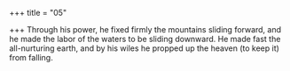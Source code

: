 +++
title = "05"

+++
Through his power, he fixed firmly the mountains sliding forward, and he  made the labor of the waters to be sliding downward.
He made fast the all-nurturing earth, and by his wiles he propped up the  heaven (to keep it) from falling.